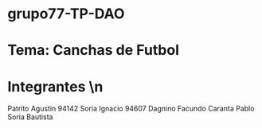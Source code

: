 # grupo77-TP-DAO
# Tema: Canchas de Futbol
# Integrantes \n
Patrito Agustin 94142
Soria Ignacio 94607
Dagnino Facundo
Caranta Pablo
Soria Bautista
